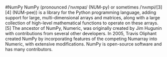 #NumPy
NumPy (pronounced /ˈnʌmpaɪ/ (NUM-py) or sometimes /ˈnʌmpi/[3][4] (NUM-pee)) is a library for the Python programming language, adding support for large, multi-dimensional arrays and matrices, along with a large collection of high-level mathematical functions to operate on these arrays.[5] The ancestor of NumPy, Numeric, was originally created by Jim Hugunin with contributions from several other developers. In 2005, Travis Oliphant created NumPy by incorporating features of the competing Numarray into Numeric, with extensive modifications. NumPy is open-source software and has many contributors.